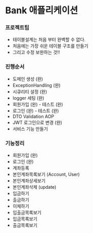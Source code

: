 # Bank 애플리케이션

### 프로젝트팁
- 테이블설계는 처음 부터 완벽할 수 없다.
- 처음에는 가장 쉬운 테이블 구조를 만들기
- 그리고 수정 보완하는 것!!

### 진행순서
- 도메인 생성 (완)
- ExceptionHandling (완)
- 시큐리티 설정 (완)
- logger 세팅 (완)
- 회원가입 (완) - 테스트 (완)
- 로그인 (완) - 테스트 (완)
- DTO Validation AOP
- JWT 로그인으로 변경 (완)
- 서비스 기능 만들기

### 기능정리
- 회원가입 (완)
- 로그인 (완)
- 계좌등록
- 본인계좌목록보기 (Account, User)
- 본인계좌상세보기
- 본인계좌삭제 (update)
- 입금하기
- 출금하기
- 이체하기
- 입출금목록보기
- 입금목록보기
- 출금목록보기